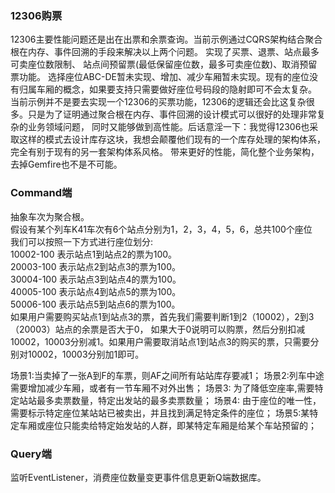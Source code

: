 ### 12306购票

12306主要性能问题还是出在出票和余票查询。当前示例通过CQRS架构结合聚合根在内存、事件回溯的手段来解决以上两个问题。
实现了买票、退票、站点最多可卖座位数限制、 站点间预留票(最低保留座位数，最多可卖座位数)、取消预留票功能。
选择座位ABC-DE暂未实现、增加、减少车厢暂未实现。现有的座位没有归属车厢的概念，如果要支持只需要做好座位号码段的隐射即可不会太复杂。
当前示例并不是要去实现一个12306的买票功能，12306的逻辑还会比这复杂很多。只是为了证明通过聚合根在内存、事件回溯的设计模式可以很好的处理非常复杂的业务领域问题，
同时又能够做到高性能。后话意淫一下：我觉得12306也采取这样的模式去设计库存这块，我想会颠覆他们现有的一个库存处理的架构体系，完全有别于现有的另一套架构体系风格。
带来更好的性能，简化整个业务架构，去掉Gemfire也不是不可能。

### Command端

抽象车次为聚合根。</br>
假设有某个列车K41车次有6个站点分别为1，2，3，4，5，6，总共100个座位</br>
我们可以按照一下方式进行座位划分:</br>
10002-100 表示站点1到站点2的票为100。</br>
20003-100 表示站点2到站点3的票为100。</br>
30004-100 表示站点3到站点4的票为100。</br>
40005-100 表示站点4到站点5的票为100。</br>
50006-100 表示站点5到站点6的票为100。</br>
如果用户需要购买站点1到站点3的票，首先我们需要判断1到2（10002），2到3（20003）站点的余票是否大于0，
如果大于0说明可以购票，然后分别扣减10002，10003分别减1。如果用户需要取消站点1到站点3的购买的票，只需要分别对10002，10003分别加1即可。

场景1:当卖掉了一张A到F的车票，则AF之间所有站站库存要减1； 场景2:列车中途需要增加减少车厢，或者有一节车厢不对外出售； 场景3:
为了降低空座率,需要特定站站最多卖票数量，特定出发站的最多卖票数量； 场景4:
由于座位的唯一性，需要标示特定座位某站站已被卖出，并且找到满足特定条件的座位； 场景5:某特定车厢或座位只能卖给特定始发站的人群，即某特定车厢是给某个车站预留的；

### Query端

监听EventListener，消费座位数量变更事件信息更新Q端数据库。


